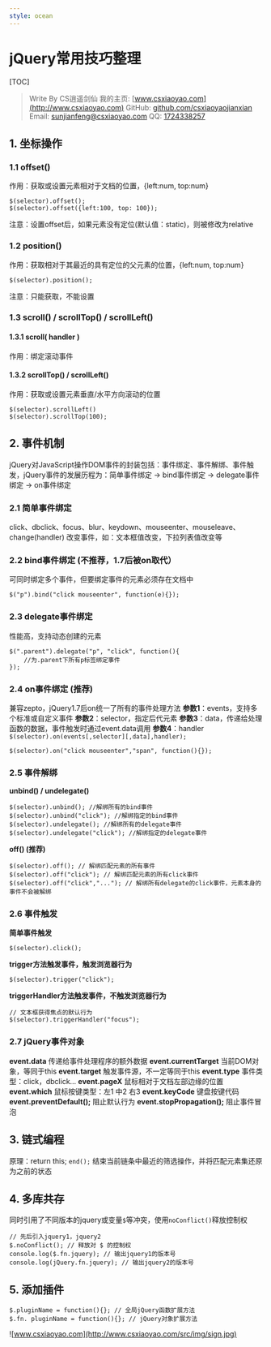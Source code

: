 ```yaml
---
style: ocean
---
```

# jQuery常用技巧整理
[TOC]
> Write By CS逍遥剑仙
> 我的主页: [www.csxiaoyao.com](http://www.csxiaoyao.com)
> GitHub: [github.com/csxiaoyaojianxian](https://github.com/csxiaoyaojianxian)
> Email: sunjianfeng@csxiaoyao.com
> QQ: [1724338257](wpa.qq.com/msgrd?uin=1724338257&site=qq&menu=yes)
## 1. 坐标操作
### 1.1 offset()
作用：获取或设置元素相对于文档的位置，{left:num, top:num}
```
$(selector).offset();
$(selector).offset({left:100, top: 100});
```
注意：设置offset后，如果元素没有定位(默认值：static)，则被修改为relative
### 1.2 position()
作用：获取相对于其最近的具有定位的父元素的位置，{left:num, top:num}
```
$(selector).position();
```
注意：只能获取，不能设置
### 1.3 scroll() / scrollTop() / scrollLeft()
#### 1.3.1 scroll( handler )
作用：绑定滚动事件
#### 1.3.2 scrollTop() / scrollLeft()
作用：获取或设置元素垂直/水平方向滚动的位置
```
$(selector).scrollLeft()
$(selector).scrollTop(100);
```
## 2. 事件机制
jQuery对JavaScript操作DOM事件的封装包括：事件绑定、事件解绑、事件触发，jQuery事件的发展历程为：简单事件绑定 -> bind事件绑定 -> delegate事件绑定 -> on事件绑定
### 2.1 简单事件绑定
click、dbclick、focus、blur、keydown、mouseenter、mouseleave、change(handler) 改变事件，如：文本框值改变，下拉列表值改变等
### 2.2 bind事件绑定 (不推荐，1.7后被on取代）
可同时绑定多个事件，但要绑定事件的元素必须存在文档中
```
$("p").bind("click mouseenter", function(e){});
```
### 2.3 delegate事件绑定
性能高，支持动态创建的元素
```
$(".parent").delegate("p", "click", function(){
	//为.parent下所有p标签绑定事件
});
```
### 2.4 on事件绑定 (推荐)
兼容zepto，jQuery1.7后on统一了所有的事件处理方法
**参数1**：events，支持多个标准或自定义事件
**参数2**：selector，指定后代元素
**参数3**：data，传递给处理函数的数据，事件触发时通过event.data调用
**参数4**：handler
`$(selector).on(events[,selector][,data],handler);`
```
$(selector).on("click mouseenter","span", function(){});
```
### 2.5 事件解绑
**unbind() / undelegate()**
```
$(selector).unbind(); //解绑所有的bind事件
$(selector).unbind("click"); //解绑指定的bind事件
$(selector).undelegate(); //解绑所有的delegate事件
$(selector).undelegate("click"); //解绑指定的delegate事件
```
**off() (推荐)**
```
$(selector).off(); // 解绑匹配元素的所有事件
$(selector).off("click"); // 解绑匹配元素的所有click事件
$(selector).off("click","..."); // 解绑所有delegate的click事件，元素本身的事件不会被解绑
```
### 2.6 事件触发
**简单事件触发**
```
$(selector).click();
```
**trigger方法触发事件，触发浏览器行为**
```
$(selector).trigger("click");
```
**triggerHandler方法触发事件，不触发浏览器行为**
```
// 文本框获得焦点的默认行为
$(selector).triggerHandler("focus");
```
### 2.7 jQuery事件对象
**event.data** 传递给事件处理程序的额外数据
**event.currentTarget** 当前DOM对象，等同于this
**event.target** 触发事件源，不一定等同于this
**event.type** 事件类型：click，dbclick…
**event.pageX** 鼠标相对于文档左部边缘的位置
**event.which** 鼠标按键类型：左1 中2 右3
**event.keyCode** 键盘按键代码
**event.preventDefault();** 阻止默认行为
**event.stopPropagation();** 阻止事件冒泡

## 3. 链式编程
原理：return this;
`end();` 结束当前链条中最近的筛选操作，并将匹配元素集还原为之前的状态

## 4. 多库共存
同时引用了不同版本的jquery或变量`$`等冲突，使用`noConflict()`释放控制权
```
// 先后引入jquery1，jquery2
$.noConflict(); // 释放对 $ 的控制权
console.log($.fn.jquery); // 输出jquery1的版本号
console.log(jQuery.fn.jquery); // 输出jquery2的版本号
```
## 5. 添加插件
```
$.pluginName = function(){}; // 全局jQuery函数扩展方法
$.fn. pluginName = function(){}; // jQuery对象扩展方法
```
![www.csxiaoyao.com](http://www.csxiaoyao.com/src/img/sign.jpg)